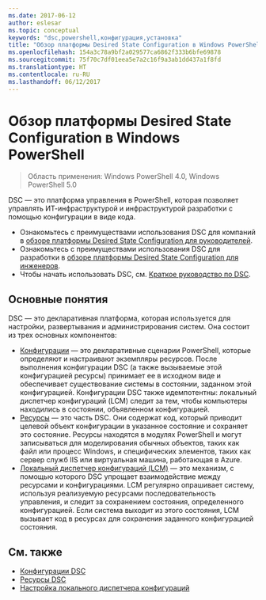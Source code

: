 ```yaml
---
ms.date: 2017-06-12
author: eslesar
ms.topic: conceptual
keywords: "dsc,powershell,конфигурация,установка"
title: "Обзор платформы Desired State Configuration в Windows PowerShell"
ms.openlocfilehash: 154a3c78a9bf2a029577ca6862f333b6bfe69878
ms.sourcegitcommit: 75f70c7df01eea5e7a2c16f9a3ab1dd437a1f8fd
ms.translationtype: HT
ms.contentlocale: ru-RU
ms.lasthandoff: 06/12/2017
---
```

# <a name="windows-powershell-desired-state-configuration-overview"></a>Обзор платформы Desired State Configuration в Windows PowerShell 

> Область применения: Windows PowerShell 4.0, Windows PowerShell 5.0

DSC — это платформа управления в PowerShell, которая позволяет управлять ИТ-инфраструктурой и инфраструктурой разработки с помощью конфигурации в виде кода.

- Ознакомьтесь с преимуществами использования DSC для компаний в [обзоре платформы Desired State Configuration для руководителей](decisionMaker.md).
- Ознакомьтесь с преимуществами использования DSC для разработки в [обзоре платформы Desired State Configuration для инженеров](DscForEngineers.md).
- Чтобы начать использовать DSC, см. [Краткое руководство по DSC](quickStart.md).

## <a name="key-concepts"></a>Основные понятия

DSC — это декларативная платформа, которая используется для настройки, развертывания и администрирования систем. Она состоит из трех основных компонентов:

- [Конфигурации](configurations.md) — это декларативные сценарии PowerShell, которые определяют и настраивают экземпляры ресурсов.
    После выполнения конфигурации DSC (а также вызываемые этой конфигурацией ресурсы) принимает ее в исходном виде и обеспечивает существование системы в состоянии, заданном этой конфигурацией. 
    Конфигурации DSC также идемпотентны: локальный диспетчер конфигураций (LCM) следит за тем, чтобы компьютеры находились в состоянии, объявленном конфигурацией.
- [Ресурсы](resources.md) — это часть DSC. Они содержат код, который приводит целевой объект конфигурации в указанное состояние и сохраняет это состояние. 
    Ресурсы находятся в модулях PowerShell и могут записываться для моделирования обычных объектов, таких как файл или процесс Windows, и специфических элементов, таких как сервер служб IIS или виртуальная машина, работающая в Azure.
- [Локальный диспетчер конфигураций (LCM)](metaConfig.md) — это механизм, с помощью которого DSC упрощает взаимодействие между ресурсами и конфигурациями. 
    LCM регулярно опрашивает систему, используя реализуемую ресурсами последовательность управления, и следит за сохранением состояния, определенного конфигурацией. 
    Если система выходит из этого состояния, LCM вызывает код в ресурсах для сохранения заданного конфигурацией состояния. 

## <a name="see-also"></a>См. также

- [Конфигурации DSC](configurations.md)
- [Ресурсы DSC](resources.md)
- [Настройка локального диспетчера конфигураций](metaConfig.md)

